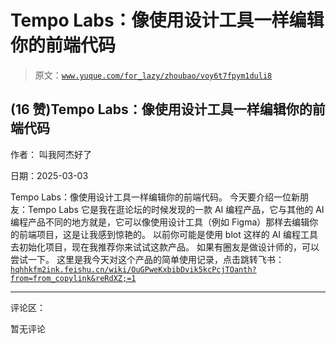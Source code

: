 # Tempo Labs：像使用设计工具一样编辑你的前端代码

> 原文：[`www.yuque.com/for_lazy/zhoubao/voy6t7fpym1duli8`](https://www.yuque.com/for_lazy/zhoubao/voy6t7fpym1duli8)

## (16 赞)Tempo Labs：像使用设计工具一样编辑你的前端代码

作者： 叫我阿杰好了

日期：2025-03-03

Tempo Labs：像使用设计工具一样编辑你的前端代码。 今天要介绍一位新朋友：Tempo Labs 它是我在逛论坛的时候发现的一款 AI
编程产品，它与其他的 AI 编程产品不同的地方就是，它可以像使用设计工具（例如 Figma）那样去编辑你的前端项目，这是让我感到惊艳的。 以前你可能是使用
blot 这样的 AI 编程工具去初始化项目，现在我推荐你来试试这款产品。 如果有圈友是做设计师的，可以尝试一下。
这里是我今天对这个产品的简单使用记录，点击跳转飞书： [`hqhhkfm2ink.feishu.cn/wiki/OuGPweKxbibDvik5kcPcjTOanth?from=from_copylink&reRdXZ;=1`](https://hqhhkfm2ink.feishu.cn/wiki/OuGPweKxbibDvik5kcPcjTOanth?from=from_copylink&reRdXZ;=1)

* * *

评论区：

暂无评论